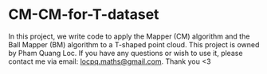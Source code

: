 # CM-CM-for-T-dataset
In this project, we write code to apply the Mapper (CM) algorithm and the Ball Mapper (BM) algorithm to a T-shaped point cloud.
This project is owned by Pham Quang Loc. If you have any questions or wish to use it, please contact me via email: locpq.maths@gmail.com. Thank you <3
